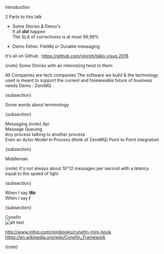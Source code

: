 Introduction


2 Parts to this talk

* Some Stories & Demo's  
  It all **_did_** happen  
  The SLA of correctness is at most 99,99%   

* Demo
  Either:
  FileMq or Durable messaging

It's all on Github :
https://github.com/ylorph/talks.visug.2016   


{note}
Some Stories with an interesting twist to them

All Companies are tech companies
The software we build & the technology used is meant to support
the current and foreseeable future  of business needs
Demo : ZeroMQ


{subsection}

Some words about terminology

{subsection}

Messaging
{note}
Api    
Message Queuing  
Any process talking to another process  
Even an Actor Model
In Process (think of ZeroMQ)
Point to Point integration

{subsection}

Middleman

{note}
It's not always about 10^12 messages per second with a latency equal to the speed of light

{subsection}

When I say ___We___  
When I say ___I___  

{subsection}

Cynefin  
![alt text](./content/Cynefin_as_of_1st_June_2014.png)

http://www.infoq.com/minibooks/cynefin-mini-book  
https://en.wikipedia.org/wiki/Cynefin_Framework  

{note}
